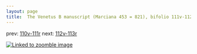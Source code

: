 ```yaml
---
layout: page
title:  The Venetus B manuscript (Marciana 453 = 821), bifolio 111v-112r
---
```


prev: [110v-111r](../110v-111r/) next: [112v-113r](../112v-113r/)



[![Linked to zoomble image](http://www.homermultitext.org/iipsrv?IIIF=/project/homer/pyramidal/deepzoom/hmt/vbbifolio/v1/vb_111v_112r.tif/full/2000,/0/default.jpg)](http://www.homermultitext.org/ict2/?urn=urn:cite2:hmt:vbbifolio.v1:vb_111v_112r)

